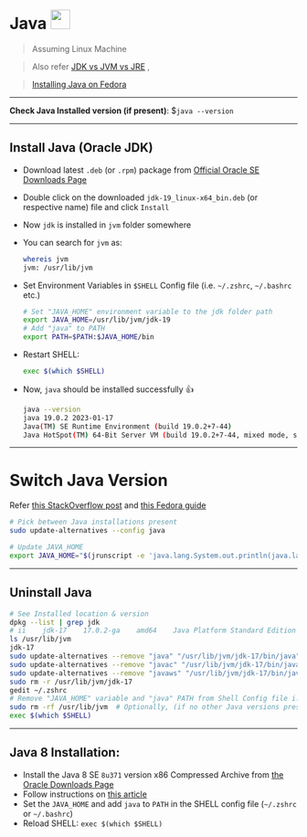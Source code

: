 # Java <img src='https://cdn-icons-png.flaticon.com/512/5968/5968282.png' width="34">

> Assuming Linux Machine

> Also refer [JDK vs JVM vs JRE](https://www.digitalocean.com/community/tutorials/difference-jdk-vs-jre-vs-jvm) ,

> [Installing Java on Fedora](https://phoenixnap.com/kb/fedora-install-java)

---

**Check Java Installed version (if present)**: $`java --version`

---

## Install Java (Oracle JDK)

- Download latest `.deb` (or `.rpm`) package from [Official Oracle SE Downloads Page](https://www.oracle.com/java/technologies/downloads/)
- Double click on the downloaded `jdk-19_linux-x64_bin.deb` (or respective name) file and click `Install`
- Now `jdk` is installed in `jvm` folder somewhere
- You can search for `jvm` as:

  ```sh
  whereis jvm
  jvm: /usr/lib/jvm
  ```

- Set Environment Variables in `$SHELL` Config file (i.e. `~/.zshrc`, `~/.bashrc` etc.)

  ```sh
  # Set "JAVA_HOME" environment variable to the jdk folder path
  export JAVA_HOME=/usr/lib/jvm/jdk-19
  # Add "java" to PATH
  export PATH=$PATH:$JAVA_HOME/bin
  ```

- Restart SHELL:

  ```sh
  exec $(which $SHELL)
  ```

- Now, `java` should be installed successfully :thumbsup:

  ```sh
  java --version
  java 19.0.2 2023-01-17
  Java(TM) SE Runtime Environment (build 19.0.2+7-44)
  Java HotSpot(TM) 64-Bit Server VM (build 19.0.2+7-44, mixed mode, sharing)
  ```

---

# Switch Java Version

Refer [this StackOverflow post](https://askubuntu.com/questions/740757/switch-between-multiple-java-versions) and [this Fedora guide](https://docs.fedoraproject.org/en-US/quick-docs/installing-java/#_switching_between_java_versions)

```sh
# Pick between Java installations present
sudo update-alternatives --config java

# Update JAVA_HOME
export JAVA_HOME="$(jrunscript -e 'java.lang.System.out.println(java.lang.System.getProperty("java.home"));')"
```

---

## Uninstall Java

```sh
# See Installed location & version
dpkg --list | grep jdk
# ii    jdk-17    17.0.2-ga    amd64    Java Platform Standard Edition Development Kit
ls /usr/lib/jvm
jdk-17
sudo update-alternatives --remove "java" "/usr/lib/jvm/jdk-17/bin/java"
sudo update-alternatives --remove "javac" "/usr/lib/jvm/jdk-17/bin/javac"
sudo update-alternatives --remove "javaws" "/usr/lib/jvm/jdk-17/bin/javaws"
sudo rm -r /usr/lib/jvm/jdk-17
gedit ~/.zshrc
# Remove "JAVA_HOME" variable and "java" PATH from Shell Config file i.e. ~/.zshrc, ~/.bashrc etc.
sudo rm -rf /usr/lib/jvm  # Optionally, (if no other Java versions present)
exec $(which $SHELL)
```

---

## Java 8 Installation:

- Install the Java 8 SE `8u371` version x86 Compressed Archive from [the Oracle Downloads Page](https://www.oracle.com/in/java/technologies/downloads/#java8)
- Follow instructions on [this article](https://docs.datastax.com/en/jdk-install/doc/jdk-install/installOracleJdkDeb.html)
- Set the `JAVA_HOME` and add `java` to `PATH` in the SHELL config file (`~/.zshrc` or `~/.bashrc`)
- Reload SHELL: `exec $(which $SHELL)`
